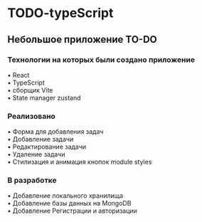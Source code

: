 # TODO-typeScript

<h2>Небольшое приложение TO-DO</h2>

<h3>Технологии на которых были создано приложение</h3> 
•	React
<br>
• TypeScript
<br>
• сборщик Vite
<br>
• State manager zustand

<h3>Реализовано</h3>
•	Форма для добавления задач
<br>
• Добавление задачи
<br>
• Редактирование задачи
<br>
• Удаление задачи
<br>
• Стилизация и анимация кнопок module styles

<h3>В разработке</h3>
• Добавление локального хранилища
<br>
• Добавление базы данных на MongoDB
<br>
• Добавление Регистрации и авторизации

